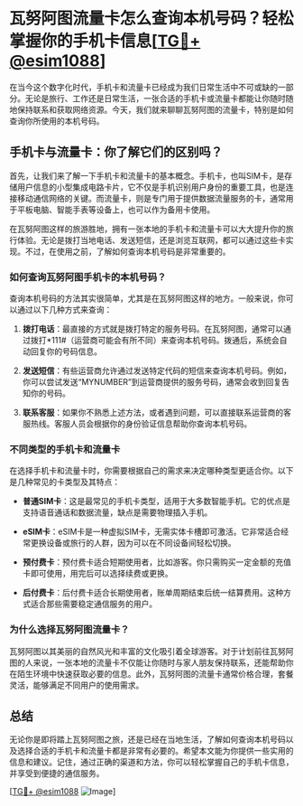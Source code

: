 # 瓦努阿图流量卡怎么查询本机号码？轻松掌握你的手机卡信息[[TG💪+ @esim1088](https://t.me/s/esim1088)]

在当今这个数字化时代，手机卡和流量卡已经成为我们日常生活中不可或缺的一部分。无论是旅行、工作还是日常生活，一张合适的手机卡或流量卡都能让你随时随地保持联系和获取网络资源。今天，我们就来聊聊瓦努阿图的流量卡，特别是如何查询你所使用的本机号码。

## 手机卡与流量卡：你了解它们的区别吗？

首先，让我们来了解一下手机卡和流量卡的基本概念。手机卡，也叫SIM卡，是存储用户信息的小型集成电路卡片，它不仅是手机识别用户身份的重要工具，也是连接移动通信网络的关键。而流量卡，则是专门用于提供数据流量服务的卡，通常用于平板电脑、智能手表等设备上，也可以作为备用卡使用。

在瓦努阿图这样的旅游胜地，拥有一张本地的手机卡和流量卡可以大大提升你的旅行体验。无论是拨打当地电话、发送短信，还是浏览互联网，都可以通过这些卡实现。不过，在使用之前，了解如何查询本机号码是非常重要的。

### 如何查询瓦努阿图手机卡的本机号码？

查询本机号码的方法其实很简单，尤其是在瓦努阿图这样的地方。一般来说，你可以通过以下几种方式来查询：

1. **拨打电话**：最直接的方式就是拨打特定的服务号码。在瓦努阿图，通常可以通过拨打*111#（运营商可能会有所不同）来查询本机号码。拨通后，系统会自动回复你的号码信息。

2. **发送短信**：有些运营商允许通过发送特定代码的短信来查询本机号码。例如，你可以尝试发送“MYNUMBER”到运营商提供的服务号码，通常会收到回复告知你的号码。

3. **联系客服**：如果你不熟悉上述方法，或者遇到问题，可以直接联系运营商的客服热线。客服人员会根据你的身份验证信息帮助你查询本机号码。

### 不同类型的手机卡和流量卡

在选择手机卡和流量卡时，你需要根据自己的需求来决定哪种类型更适合你。以下是几种常见的卡类型及其特点：

- **普通SIM卡**：这是最常见的手机卡类型，适用于大多数智能手机。它的优点是支持语音通话和数据流量，缺点是需要物理插入手机。

- **eSIM卡**：eSIM卡是一种虚拟SIM卡，无需实体卡槽即可激活。它非常适合经常更换设备或旅行的人群，因为可以在不同设备间轻松切换。

- **预付费卡**：预付费卡适合短期使用者，比如游客。你只需购买一定金额的充值卡即可使用，用完后可以选择续费或更换。

- **后付费卡**：后付费卡适合长期使用者，账单周期结束后统一结算费用。这种方式适合那些需要稳定通信服务的用户。

### 为什么选择瓦努阿图流量卡？

瓦努阿图以其美丽的自然风光和丰富的文化吸引着全球游客。对于计划前往瓦努阿图的人来说，一张本地的流量卡不仅能让你随时与家人朋友保持联系，还能帮助你在陌生环境中快速获取必要的信息。此外，瓦努阿图的流量卡通常价格合理，套餐灵活，能够满足不同用户的使用需求。

## 总结

无论你是即将踏上瓦努阿图之旅，还是已经在当地生活，了解如何查询本机号码以及选择合适的手机卡和流量卡都是非常有必要的。希望本文能为你提供一些实用的信息和建议。记住，通过正确的渠道和方法，你可以轻松掌握自己的手机卡信息，并享受到便捷的通信服务。

[[TG💪+ @esim1088](https://t.me/s/esim1088) ![Image](https://i.postimg.cc/4NQfJmqS/Snipaste-2025-05-13-00-14-12.png)]